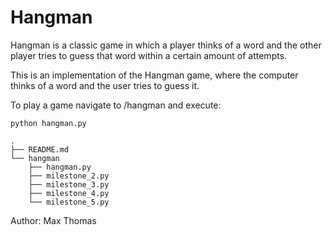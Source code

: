 # Hangman
Hangman is a classic game in which a player thinks of a word and the other player tries to guess that word within a certain amount of attempts.

This is an implementation of the Hangman game, where the computer thinks of a word and the user tries to guess it.

To play a game navigate to /hangman and execute:
```
python hangman.py
```
```
.
├── README.md
└── hangman
    ├── hangman.py
    ├── milestone_2.py
    ├── milestone_3.py
    ├── milestone_4.py
    └── milestone_5.py
```

Author: Max Thomas
